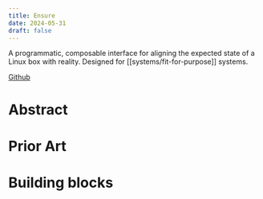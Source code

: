 ```yaml
---
title: Ensure
date: 2024-05-31
draft: false
---
```


A programmatic, composable interface for aligning the expected state of a Linux box with reality. Designed for [[systems/fit-for-purpose]] systems.

[Github](https://github.com/gaylatea/ensure)

# Abstract

# Prior Art

# Building blocks
